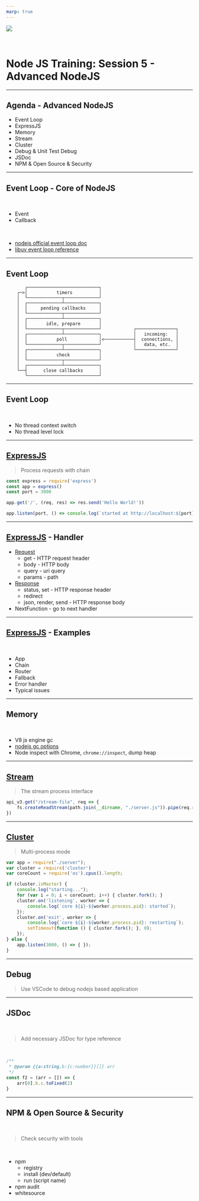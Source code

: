 ```yaml
---
marp: true
---
```


![](https://res.cloudinary.com/digf90pwi/image/upload/v1582530996/Nodejs-banner-1_dx6z63.jpg)

<br>

# Node JS Training: Session 5 - Advanced NodeJS

---

## Agenda - Advanced NodeJS

* Event Loop
* ExpressJS
* Memory
* Stream
* Cluster
* Debug & Unit Test Debug
* JSDoc
* NPM & Open Source & Security

---

## Event Loop - Core of NodeJS

<br>

* Event
* Callback

<br>

* [nodejs official event loop doc](https://nodejs.org/zh-cn/docs/guides/event-loop-timers-and-nexttick/)
* [libuv event loop reference](http://docs.libuv.org/en/v1.x/loop.html)

---

## Event Loop

```text
       ┌───────────────────────────┐
    ┌─>│           timers          │
    │  └─────────────┬─────────────┘
    │  ┌─────────────┴─────────────┐
    │  │     pending callbacks     │
    │  └─────────────┬─────────────┘
    │  ┌─────────────┴─────────────┐
    │  │       idle, prepare       │
    │  └─────────────┬─────────────┘            ┌───────────────┐
    │  ┌─────────────┴─────────────┐            │   incoming:   │
    │  │           poll            │<───────────┤  connections, │
    │  └─────────────┬─────────────┘            │   data, etc.  │
    │  ┌─────────────┴─────────────┐            └───────────────┘
    │  │           check           │
    │  └─────────────┬─────────────┘
    │  ┌─────────────┴─────────────┐
    └──┤      close callbacks      │
       └───────────────────────────┘
```

---

## Event Loop

<br>

* No thread context switch
* No thread level lock

---

## [ExpressJS](https://expressjs.com/)

> Process requests with chain

```js
const express = require('express')
const app = express()
const port = 3000

app.get('/', (req, res) => res.send('Hello World!'))

app.listen(port, () => console.log(`started at http://localhost:${port}`))
```

---

## [ExpressJS](https://expressjs.com/) - Handler

* [Request](https://expressjs.com/en/4x/api.html#req)
    * get - HTTP request header
    * body - HTTP body
    * query - uri query
    * params - path
* [Response](https://expressjs.com/en/4x/api.html#res)
    * status, set - HTTP response header
    * redirect
    * json, render, send - HTTP response body
* NextFunction - go to next handler

---

## [ExpressJS](https://expressjs.com/) - Examples

<br>

* App
* Chain
* Router
* Fallback
* Error handler
* Typical issues

---

## Memory

<br>

* V8 js engine gc
* [nodejs gc options](https://gist.github.com/listochkin/10973974)
* Node inspect with Chrome, `chrome://inspect`, dump heap

---

## [Stream](https://nodejs.org/docs/latest-v10.x/api/stream.html)

> The stream process interface

```js
api_v3.get("/stream-file", req => {
    fs.createReadStream(path.join(__dirname, "./server.js")).pipe(req.res)
})
```

---

## [Cluster](https://nodejs.org/docs/latest-v10.x/api/cluster.html)

> Multi-process mode

```js
var app = require("./server");
var cluster = require('cluster')
var coreCount = require('os').cpus().length;

if (cluster.isMaster) {
    console.log("starting...");
    for (var i = 0; i < coreCount; i++) { cluster.fork(); }
    cluster.on('listening', worker => {
        console.log(`core ${i}-${worker.process.pid}: started`);
    });
    cluster.on('exit', worker => {
        console.log(`core ${i}-${worker.process.pid}: restarting`);
        setTimeout(function () { cluster.fork(); }, 0);
    });
} else {
    app.listen(3000, () => { });
}
```

---

## Debug

> Use VSCode to debug nodejs based application

---

## JSDoc

<br>

> Add necessary JSDoc for type reference

<br>

```js
/**
 * @param {{a:string,b:{c:number}}[]} arr 
 */
const f2 = (arr = []) => {
    arr[0].b.c.toFixed(2)
}
```

---

## NPM & Open Source & Security

<br>

> Check security with tools

<br>

* npm
    * registry
    * install (dev/default)
    * run (script name)
* npm audit
* whitesource